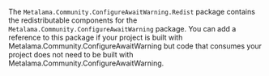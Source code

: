The `Metalama.Community.ConfigureAwaitWarning.Redist` package contains the redistributable components for the `Metalama.Community.ConfigureAwaitWarning` package. You can add a reference to this package if your project is built with Metalama.Community.ConfigureAwaitWarning but code that consumes your project does not need to be built with Metalama.Community.ConfigureAwaitWarning.